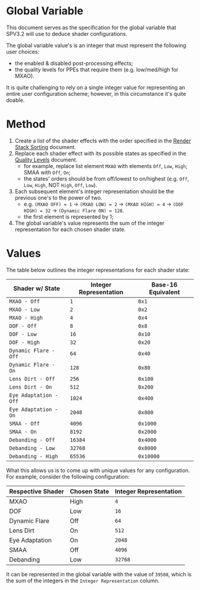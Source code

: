# Global Variable

This document serves as the specification for the global variable that SPV3.2 will use to deduce shader configurations.

The global variable value's is an integer that must represent the following user choices:

- the enabled & disabled post-processing effects;
- the quality levels for PPEs that require them (e.g. low/med/high for MXAO).

It is quite challenging to rely on a single integer value for representing an entire user configuration scheme; however,
in this circumstance it's quite doable.

# Method

1. Create a list of the shader effects with the order specified in the [Render Stack Sorting](stack-sort.md) document.
2. Replace each shader effect with its possible states as specified in the [Quality Levels](quality-levels.md) document.
   - for example, replace list element `MXAO` with elements `Off`, `Low`, `High`; SMAA with `Off`, `On`;
   - the states' orders should be from off/lowest to on/highest (e.g. `Off`, `Low`, `High`, NOT `High`, `Off`, `Low`).
3. Each subsequent element's integer representation should be the previous one's to the power of two.
   - e.g. `(MXAO OFF) = 1` -> `(MXAO LOW) = 2` -> `(MXAO HIGH) = 4` -> `(DOF HIGH) = 32` -> `(Dynamic Flare ON) = 128`.
   - the first element is represented by 1; 
4. The global variable's value represents the sum of the integer representation for each chosen shader state.

# Values

The table below outlines the integer representations for each shader state:

| Shader w/ State        | Integer Representation | Base-16 Equivalent |
| ---------------------- | ---------------------- | ------------------ |
| `MXAO - Off`           | `1`                    | `0x1`              |
| `MXAO - Low`           | `2`                    | `0x2`              |
| `MXAO - High`          | `4`                    | `0x4`              |
| `DOF - Off`            | `8`                    | `0x8`              |
| `DOF - Low`            | `16`                   | `0x10`             |
| `DOF - High`           | `32`                   | `0x20`             |
| `Dynamic Flare - Off`  | `64`                   | `0x40`             |
| `Dynamic Flare - On`   | `128`                  | `0x80`             |
| `Lens Dirt - Off`      | `256`                  | `0x100`            |
| `Lens Dirt - On`       | `512`                  | `0x200`            |
| `Eye Adaptation - Off` | `1024`                 | `0x400`            |
| `Eye Adaptation - On`  | `2048`                 | `0x800`            |
| `SMAA - Off`           | `4096`                 | `0x1000`           |
| `SMAA - On`            | `8192`                 | `0x2000`           |
| `Debanding - Off`      | `16384`                | `0x4000`           |
| `Debanding - Low`      | `32768`                | `0x8000`           |
| `Debanding - High`     | `65536`                | `0x10000`          |

What this allows us is to come up with unique values for any configuration.
For example, consider the following configuration:

| Respective Shader | Chosen State | Integer Representation |
| ----------------- | ------------ | ---------------------- |
| MXAO              | High         | `4`                    |
| DOF               | Low          | `16`                   |
| Dynamic Flare     | Off          | `64`                   |
| Lens Dirt         | On           | `512`                  |
| Eye Adaptation    | On           | `2048`                 |
| SMAA              | Off          | `4096`                 |
| Debanding         | Low          | `32768`                |

It can be represented in the global variable with the value of `39508`, which is the sum of the integers in the
`Integer Representation` column.